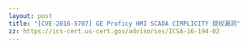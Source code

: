 ```yaml
---
layout: post
title: "[CVE-2016-5787] GE Proficy HMI SCADA CIMPLICITY 提权漏洞"
zz: https://ics-cert.us-cert.gov/advisories/ICSA-16-194-02
---
```

